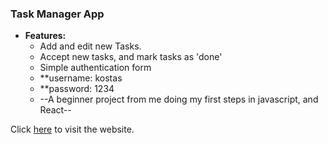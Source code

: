 ### **Task Manager App**

- **Features:**
  - Add and edit new Tasks.
  - Accept new tasks, and mark tasks as 'done'
  - Simple authentication form
  - \*\*username: kostas
  - \*\*password: 1234
  - --A beginner project from me doing my first steps in javascript, and React--

Click [here](https://kostasbzn.github.io/Task_Management_App_React/) to visit the website.
